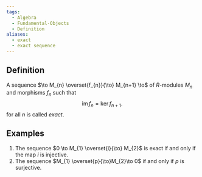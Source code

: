 ```yaml
---
tags:
  - Algebra
  - Fundamental-Objects
  - Definition
aliases:
  - exact
  - exact sequence
---
```

## Definition

A sequence $\to M_{n} \overset{f_{n}}{\to} M_{n+1} \to$ of $R$-modules $M_{n}$ and morphisms $f_{n}$ such that 
$$
\mathrm{im}\,f_{n} = \mathrm{ker}\,f_{n+1}.
$$
for all $n$ is called *exact*.

## Examples

1. The sequence $0 \to M_{1} \overset{i}{\to} M_{2}$ is exact if and only if the map $i$ is injective.
2. The sequence $M_{1} \overset{p}{\to}M_{2}\to 0$ if and only if $p$ is surjective.